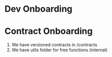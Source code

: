 # Dev Onboarding

# Contract Onboarding

1. We have versioned contracts in /contracts
2. We have utils folder for free functions (internal)
